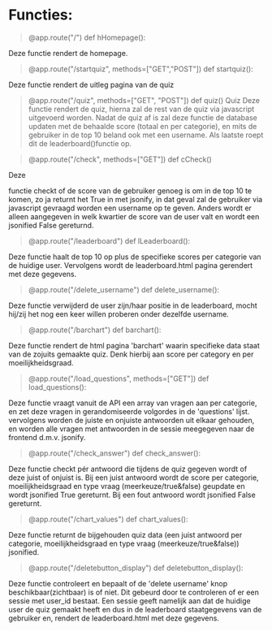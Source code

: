 # Functies:

> @app.route("/")
def hHomepage():

Deze functie rendert de homepage.

>@app.route("/startquiz", methods=["GET","POST"])
def startquiz():

Deze functie rendert de uitleg pagina van de quiz

>@app.route("/quiz", methods=["GET", "POST"])
def quiz()
Quiz
Deze functie rendert de quiz, hierna zal de rest van de quiz via javascript uitgevoerd worden. Nadat de quiz af is zal deze functie de database updaten met de behaalde score (totaal en per categorie), en mits de gebruiker in de top 10 beland ook met een username. Als laatste roept dit de leaderboard()functie op.

>@app.route("/check", methods=["GET"])
def cCheck()

Deze 

functie checkt of de score van de gebruiker genoeg is om in de top 10 te komen, zo ja returnt het True in met jsonify, in dat geval zal de gebruiker via javascript gevraagd worden een username op te geven.
Anders wordt er alleen aangegeven in welk kwartier de score van de user valt en wordt een jsonified False gereturnd.

>@app.route("/leaderboard")
def lLeaderboard():

Deze functie haalt de top 10 op plus de specifieke scores per categorie van de huidige user. Vervolgens wordt de leaderboard.html pagina gerendert  met deze gegevens.

>@app.route("/delete_username")
def delete_username():

Deze functie verwijderd de user zijn/haar positie in de leaderboard, mocht hij/zij het nog een keer willen proberen onder dezelfde username.

>@app.route("/barchart")
def barchart():

Deze functie rendert de html pagina 'barchart' waarin specifieke data staat van de zojuits gemaakte quiz. Denk hierbij aan score per category en per moeilijkheidsgraad.

>@app.route("/load_questions", methods=["GET"])
def load_questions():

Deze functie vraagt vanuit de API een array van vragen aan per categorie, en zet deze vragen in gerandomiseerde volgordes in de 'questions' lijst. vervolgens worden de juiste en onjuiste antwoorden uit elkaar gehouden, en worden alle vragen met antwoorden in de sessie meegegeven naar de frontend d.m.v. jsonify.

>@app.route("/check_answer")
def check_answer():

Deze functie checkt pér antwoord die tijdens de quiz gegeven wordt of deze juist of onjuist is. Bij een juist antwoord wordt de score per categorie, moeilijkheidsgraad en type vraag (meerkeuze/true&false) geupdate en wordt jsonified True gereturnt. Bij een fout antwoord wordt jsonified False gereturnt.

>@app.route("/chart_values")
def chart_values():

Deze functie returnt de bijgehouden quiz data (een juist antwoord per categorie, moeilijkheidsgraad en type vraag (meerkeuze/true&false)) jsonified.

>@app.route("/deletebutton_display")
def deletebutton_display():

Deze functie controleert en bepaalt of de 'delete username' knop beschikbaar(zichtbaar) is of niet. Dit gebeurd door te controleren of er een sessie met user_id bestaat. Een sessie geeft namelijk aan dat de huidige user de quiz gemaakt heeft en dus in de leaderboard staatgegevens van de gebruiker en, rendert de leaderboard.html met deze gegevens.
<!--stackedit_data:
eyJoaXN0b3J5IjpbLTM2Njg1MTYwN119
-->